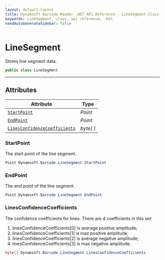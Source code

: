 ```yaml
---
layout: default-layout
title: Dynamsoft Barcode Reader .NET API Reference - LineSegment Class
keywords: LineSegment, class, api reference, .Net
needAutoGenerateSidebar: false
---
```


# LineSegment
Stores line segment data.

```C#
public class LineSegment
```  
  
---
  

## Attributes
  
| Attribute | Type |
|---------- | ---- |
| [`StartPoint`](#startpoint) | *Point* |
| [`EndPoint`](#endpoint) | *Point* |
| [`LinesConfidenceCoefficients`](#linesconfidencecoefficients) | *byte[ ]* |

### StartPoint
The start point of the line segment.   

```C#
Point Dynamsoft.Barcode.LineSegment.StartPoint
```

### EndPoint
The end point of the line segment.

```C#
Point Dynamsoft.Barcode.LineSegment.EndPoint
```

### LinesConfidenceCoefficients
The confidence coefficients for lines. There are 4 coefficients in this set:  
1. linesConfidenceCoefficients\[0\] is average positive amplitude;   
2. linesConfidenceCoefficients\[1\] is max positive amplitude; 
3. linesConfidenceCoefficients\[2\] is average negative amplitude;   
4. linesConfidenceCoefficients\[3\] is max negative amplitude.

```C#
byte[] Dynamsoft.Barcode.LineSegment.LinesConfidenceCoefficients
```
